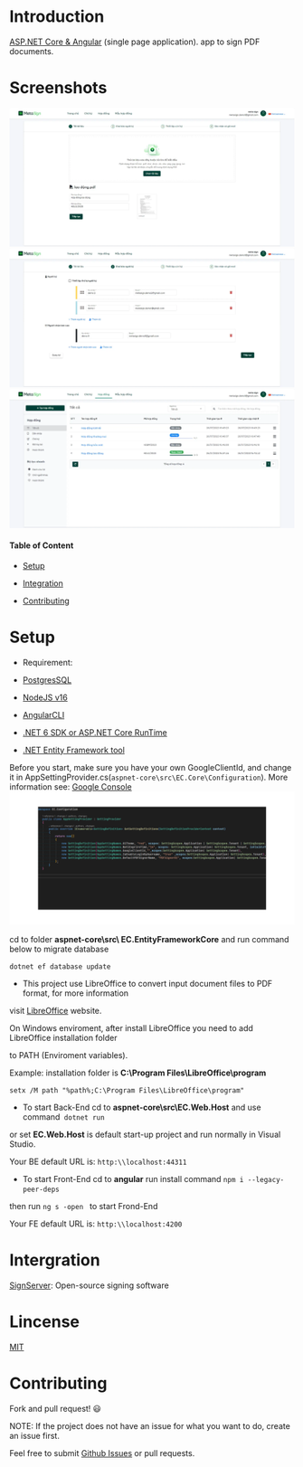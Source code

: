 
# Introduction

[ASP.NET Core & Angular](https://aspnetboilerplate.com/Pages/Documents/Zero/Startup-Template-Angular) (single page application). app to sign PDF documents.

  

# Screenshots

<img  src="_screenshots/MetaSign1.png"  />

<img  src="_screenshots/MetaSign2.png"  />

<img  src="_screenshots/MetaSign3.png"  />

  

#### Table of Content

- [Setup](#setup)

- [Integration](#intergration)

- [Contributing](#contributing)

# Setup

- Requirement:

- [PostgresSQL](https://www.postgresql.org/download/)

- [NodeJS v16](https://nodejs.org/download/release/v16.20.2/)

- [AngularCLI](https://www.npmjs.com/package/@angular/cli)

- [.NET 6 SDK or ASP.NET Core RunTime](https://dotnet.microsoft.com/en-us/download/dotnet/6.0)

- [.NET Entity Framework tool](https://learn.microsoft.com/en-us/ef/core/cli/dotnet)

Before you start, make sure you have your own GoogleClientId, and change it in AppSettingProvider.cs(```aspnet-core\src\EC.Core\Configuration```). More information see: [Google Console](https://console.cloud.google.com/)
<img  src="_screenshots/Setting.png"  />

cd to folder **aspnet-core\src\ EC.EntityFrameworkCore** and run command below to migrate database

```shell
dotnet ef database update
```

- This project use LibreOffice to convert input document files to PDF format, for more information

visit [LibreOffice](https://www.libreoffice.org/download/download-libreoffice/) website.

On Windows enviroment, after install LibreOffice you need to add LibreOffice installation folder

to PATH (Enviroment variables).

Example: installation folder is **C:\Program Files\LibreOffice\program**

```shell
setx /M path "%path%;C:\Program Files\LibreOffice\program"
```

- To start Back-End cd to **aspnet-core\src\EC.Web.Host** and use command``` dotnet run```

or set **EC.Web.Host** is default start-up project and run normally in Visual Studio.

Your BE default URL is: ```http:\\localhost:44311```

- To start Front-End cd to **angular** run install command ```npm i --legacy-peer-deps```

then run ```ng s -open ``` to start Frond-End

Your FE default URL is: ```http:\\localhost:4200```

  

# Intergration

[SignServer](https://www.signserver.org/): Open-source signing software
# Lincense
[MIT](https://github.com/ncc-erp/metasign/blob/dev/LICENSE)
# Contributing

Fork and pull request! 😃

NOTE: If the project does not have an issue for what you want to do, create an issue first.

Feel free to submit [Github Issues](https://github.com/ncc-erp/metasign/issues) or pull requests.
